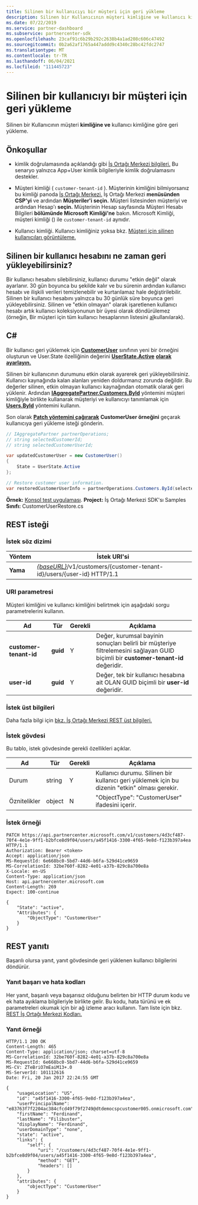 ```yaml
---
title: Silinen bir kullanıcıyı bir müşteri için geri yükleme
description: Silinen bir Kullanıcının müşteri kimliğine ve kullanıcı kimliğine göre geri yükleme.
ms.date: 07/22/2019
ms.service: partner-dashboard
ms.subservice: partnercenter-sdk
ms.openlocfilehash: 23caf91c6b29b292c2638b4a1ad208c606c47492
ms.sourcegitcommit: 0b2a62af1765a447addd9c4340c28bc42fdc2747
ms.translationtype: MT
ms.contentlocale: tr-TR
ms.lasthandoff: 06/04/2021
ms.locfileid: "111445723"
---
```

# <a name="restore-a-deleted-user-for-a-customer"></a>Silinen bir kullanıcıyı bir müşteri için geri yükleme

Silinen bir Kullanıcının müşteri **kimliğine ve** kullanıcı kimliğine göre geri yükleme.

## <a name="prerequisites"></a>Önkoşullar

- kimlik doğrulamasında açıklandığı gibi [İş Ortağı Merkezi bilgileri.](partner-center-authentication.md) Bu senaryo yalnızca App+User kimlik bilgileriyle kimlik doğrulamasını destekler.

- Müşteri kimliği ( `customer-tenant-id` ). Müşterinin kimliğini bilmiyorsanız bu kimliği panoda [İş Ortağı Merkezi.](https://partner.microsoft.com/dashboard) İş Ortağı Merkezi **menüsünden CSP'yi** ve ardından **Müşteriler'i seçin.** Müşteri listesinden müşteriyi ve ardından Hesap'ı **seçin.** Müşterinin Hesap sayfasında Müşteri Hesabı Bilgileri **bölümünde Microsoft** **Kimliği'ne** bakın. Microsoft Kimliği, müşteri kimliği () ile `customer-tenant-id` aynıdır.

- Kullanıcı kimliği. Kullanıcı kimliğiniz yoksa bkz. [Müşteri için silinen kullanıcıları görüntüleme.](view-a-deleted-user.md)

## <a name="when-can-you-restore-a-deleted-user-account"></a>Silinen bir kullanıcı hesabını ne zaman geri yükleyebilirsiniz?

Bir kullanıcı hesabını silebilirsiniz, kullanıcı durumu "etkin değil" olarak ayarlanır. 30 gün boyunca bu şekilde kalır ve bu sürenin ardından kullanıcı hesabı ve ilişkili verileri temizlenebilir ve kurtarılamaz hale değiştirilebilir. Silinen bir kullanıcı hesabını yalnızca bu 30 günlük süre boyunca geri yükleyebilirsiniz. Silinen ve "etkin olmayan" olarak işaretlenen kullanıcı hesabı artık kullanıcı koleksiyonunun bir üyesi olarak döndürülemez (örneğin, Bir müşteri için tüm kullanıcı hesaplarının listesini [al](get-a-list-of-all-user-accounts-for-a-customer.md)kullanılarak).

## <a name="c"></a>C\#

Bir kullanıcı geri yüklemek için [**CustomerUser**](/dotnet/api/microsoft.store.partnercenter.models.users.customeruser) sınıfının yeni bir örneğini oluşturun ve User.State özelliğinin değerini [**UserState.Active**](/dotnet/api/microsoft.store.partnercenter.models.users.user.state) [**olarak ayarlayın.**](/dotnet/api/microsoft.store.partnercenter.models.users.userstate)

Silinen bir kullanıcının durumunu etkin olarak ayarerek geri yükleyebilirsiniz. Kullanıcı kaynağında kalan alanları yeniden doldurmanız zorunda değildir. Bu değerler silinen, etkin olmayan kullanıcı kaynağından otomatik olarak geri yüklenir. Ardından [**IAggregatePartner.Customers.ById**](/dotnet/api/microsoft.store.partnercenter.customers.icustomercollection.byid) yöntemini müşteri kimliğiyle birlikte kullanarak müşteriyi ve kullanıcıyı tanımlamak için [**Users.ById**](/dotnet/api/microsoft.store.partnercenter.customerusers.icustomerusercollection.byid) yöntemini kullanın.

Son olarak [**Patch yöntemini çağırarak**](/dotnet/api/microsoft.store.partnercenter.customerusers.icustomeruser.patch) **CustomerUser örneğini** geçarak kullanıcıya geri yükleme isteği gönderin.

``` csharp
// IAggregatePartner partnerOperations;
// string selectedCustomerId;
// string selectedCustomerUserId;

var updatedCustomerUser = new CustomerUser()
{
    State = UserState.Active
};

// Restore customer user information.
var restoredCustomerUserInfo = partnerOperations.Customers.ById(selectedCustomerId).Users.ById(selectedCustomerUserId).Patch(updatedCustomerUser);
```

**Örnek:** [Konsol test uygulaması](console-test-app.md). **Project:** İş Ortağı Merkezi SDK'sı Samples **Sınıfı:** CustomerUserRestore.cs

## <a name="rest-request"></a>REST isteği

### <a name="request-syntax"></a>İstek söz dizimi

| Yöntem    | İstek URI'si                                                                                            |
|-----------|--------------------------------------------------------------------------------------------------------|
| **Yama** | [*{baseURL}*](partner-center-rest-urls.md)/v1/customers/{customer-tenant-id}/users/{user-id} HTTP/1.1 |

### <a name="uri-parameter"></a>URI parametresi

Müşteri kimliğini ve kullanıcı kimliğini belirtmek için aşağıdaki sorgu parametrelerini kullanın.

| Ad                   | Tür     | Gerekli | Açıklama                                                                                                              |
|------------------------|----------|----------|--------------------------------------------------------------------------------------------------------------------------|
| **customer-tenant-id** | **guid** | Y        | Değer, kurumsal bayinin sonuçları belirli bir müşteriye filtrelemesini sağlayan GUID biçimli bir **customer-tenant-id** değeridir. |
| **user-id**            | **guid** | Y        | Değer, tek bir kullanıcı hesabına ait OLAN GUID biçimli bir **user-id** değeridir.                                         |

### <a name="request-headers"></a>İstek üst bilgileri

Daha fazla bilgi için [bkz. İş Ortağı Merkezi REST üst bilgileri.](headers.md)

### <a name="request-body"></a>İstek gövdesi

Bu tablo, istek gövdesinde gerekli özellikleri açıklar.

| Ad       | Tür   | Gerekli | Açıklama                                                            |
|------------|--------|----------|------------------------------------------------------------------------|
| Durum      | string | Y        | Kullanıcı durumu. Silinen bir kullanıcı geri yüklemek için bu dizenin "etkin" olması gerekir. |
| Öznitelikler | object | N        | "ObjectType": "CustomerUser" ifadesini içerir.                                 |

### <a name="request-example"></a>İstek örneği

```http
PATCH https://api.partnercenter.microsoft.com/v1/customers/4d3cf487-70f4-4e1e-9ff1-b2bfce8d9f04/users/a45f1416-3300-4f65-9e8d-f123b397a4ea HTTP/1.1
Authorization: Bearer <token>
Accept: application/json
MS-RequestId: 6e668bc0-5bd7-44d6-b6fa-529d41ce9659
MS-CorrelationId: 32be760f-8282-4e01-a37b-829c8a700e8a
X-Locale: en-US
Content-Type: application/json
Host: api.partnercenter.microsoft.com
Content-Length: 269
Expect: 100-continue

{
    "State": "active",
    "Attributes": {
        "ObjectType": "CustomerUser"
    }
}
```

## <a name="rest-response"></a>REST yanıtı

Başarılı olursa yanıt, yanıt gövdesinde geri yüklenen kullanıcı bilgilerini döndürür.

### <a name="response-success-and-error-codes"></a>Yanıt başarı ve hata kodları

Her yanıt, başarılı veya başarısız olduğunu belirten bir HTTP durum kodu ve ek hata ayıklama bilgileriyle birlikte gelir. Bu kodu, hata türünü ve ek parametreleri okumak için bir ağ izleme aracı kullanın. Tam liste için bkz. [REST İş Ortağı Merkezi Kodları.](error-codes.md)

### <a name="response-example"></a>Yanıt örneği

```http
HTTP/1.1 200 OK
Content-Length: 465
Content-Type: application/json; charset=utf-8
MS-CorrelationId: 32be760f-8282-4e01-a37b-829c8a700e8a
MS-RequestId: 6e668bc0-5bd7-44d6-b6fa-529d41ce9659
MS-CV: ZTeBriO7mEaiM13+.0
MS-ServerId: 101112616
Date: Fri, 20 Jan 2017 22:24:55 GMT

{
    "usageLocation": "US",
    "id": "a45f1416-3300-4f65-9e8d-f123b397a4ea",
    "userPrincipalName": "e83763f7f2204ac384cfcd49f79f2749@dtdemocspcustomer005.onmicrosoft.com",
    "firstName": "Ferdinand",
    "lastName": "Filibuster",
    "displayName": "Ferdinand",
    "userDomainType": "none",
    "state": "active",
    "links": {
        "self": {
            "uri": "/customers/4d3cf487-70f4-4e1e-9ff1-b2bfce8d9f04/users/a45f1416-3300-4f65-9e8d-f123b397a4ea",
            "method": "GET",
            "headers": []
        }
    },
    "attributes": {
        "objectType": "CustomerUser"
    }
}
```

